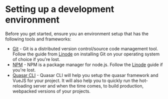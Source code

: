 # Setting up a development environment

Before you get started, ensure you an environment setup that has the following tools and frameworks:

* [Git](https://git-scm.com/downloads) - Git is a distributed version control/source code management tool. Follow the guide from [Linode](https://www.linode.com/docs/development/version-control/how-to-install-git-on-linux-mac-and-windows/) on installing Git on your operating system of choice if you're lost.
* [NPM](https://www.npmjs.com/) - NPM is a package manager for node.js. Follow the [Linode](https://www.linode.com/docs/development/nodejs/how-to-install-nodejs/) guide if you're lost.
* [Quasar CLI](https://quasar.dev/quasar-cli/installation) - Quasar CLI will help you setup the quasar framework and VueJS for your project. It will also help you to quickly run the hot-reloading server and when the time comes, to build production, webpacked versions of your projects.